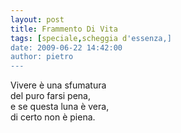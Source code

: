 ```yaml
---
layout: post
title: Frammento Di Vita
tags: [speciale,scheggia d'essenza,]
date: 2009-06-22 14:42:00
author: pietro
---
```

Vivere è una sfumatura<br/>del puro farsi pena,<br/>e se questa luna è vera,<br/>di certo non è piena.
